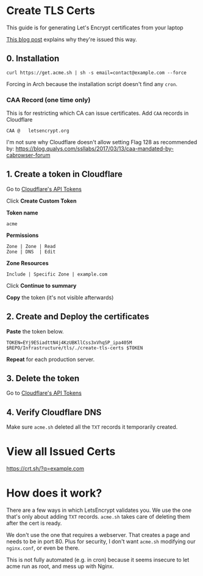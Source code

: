 # Create TLS Certs

This guide is for generating Let's Encrypt certificates from your laptop

[This blog post](https://blog.uxtely.com/isolated-tls-certificate-creation)
explains why they're issued this way.


## 0. Installation
```shell
curl https://get.acme.sh | sh -s email=contact@example.com --force
```
Forcing in Arch because the installation script doesn't find any `cron`.

### CAA Record (one time only)
This is for restricting which CA can issue certificates. Add `CAA` records in Cloudflare
```
CAA @   letsencrypt.org
```
I'm not sure why Cloudflare doesn't allow setting Flag 128 as recommended by:
https://blog.qualys.com/ssllabs/2017/03/13/caa-mandated-by-cabrowser-forum


## 1. Create a token in Cloudflare
Go to [Cloudflare's API Tokens](https://dash.cloudflare.com/profile/api-tokens)

Click **Create Custom Token**

**Token name**
```text
acme
```

**Permissions**
```text
Zone | Zone | Read
Zone | DNS  | Edit
```

**Zone Resources**
```text
Include | Specific Zone | example.com
```

Click **Continue to summary**

**Copy** the token (it's not visible afterwards)


## 2. Create and Deploy the certificates

**Paste** the token below.
```shell script
TOKEN=EYj9ESiadttN4j4KzUBKllCss3xVhqSP_ipa405M
$REPO/Infrastructure/tls/./create-tls-certs $TOKEN
```
**Repeat** for each production server.


## 3. Delete the token
Go to [Cloudflare's API Tokens](https://dash.cloudflare.com/profile/api-tokens)

## 4. Verify Cloudflare DNS
Make sure `acme.sh` deleted all the `TXT` records it temporarily created.


# View all Issued Certs
https://crt.sh/?q=example.com

# How does it work?
There are a few ways in which LetsEncrypt validates you. We use the one that's only about
adding `TXT` records. `acme.sh` takes care of deleting them after the cert is ready.

We don't use the one that requires a webserver. That creates a page and needs to be in
port 80. Plus for security, I don't want `acme.sh` modifying our `nginx.conf`, or even be
there.

This is not fully automated (e.g. in cron) because it seems insecure to let acme run as
root, and mess up with Nginx.


